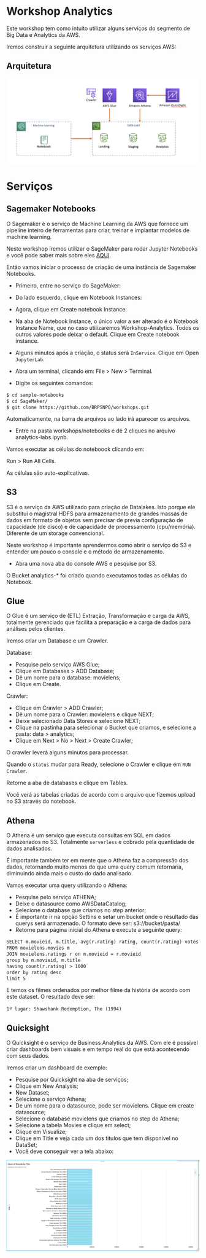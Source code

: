 # Workshop Analytics

Este workshop tem como intuito utilizar alguns serviços do segmento de Big Data e Analytics da AWS.

Iremos construir a seguinte arquitetura utilizando os serviços AWS:

## Arquitetura
![arquitetura](images/arquitetura-analytics.png)

# Serviços

## Sagemaker Notebooks

O Sagemaker é o serviço de Machine Learning da AWS que fornece um pipeline inteiro de ferramentas para criar, treinar e implantar modelos de machine learning.

Neste workshop iremos utilizar o SageMaker para rodar Jupyter Notebooks e você pode saber mais sobre eles [AQUI](https://jupyter.org/).

Então vamos iniciar o processo de criação de uma instância de Sagemaker Notebooks.

- Primeiro, entre no serviço do SageMaker:


- Do lado esquerdo, clique em Notebook Instances:

- Agora, clique em Create notebook Instance:

- Na aba de Notebook Instance, o único valor a ser alterado é o Notebook Instance Name, que no caso utilizaremos Workshop-Analytics. Todos os outros valores pode deixar o default. Clique em Create notebook instance.

- Alguns minutos após a criação, o status será `InService`.  Clique em Open `JupyterLab`.

- Abra um terminal, clicando em: File > New > Terminal.

- Digite os seguintes comandos:

````
$ cd sample-notebooks
$ cd SageMaker/
$ git clone https://github.com/BRPSNPO/workshops.git
````
Automaticamente, na barra de arquivos ao lado irá aparecer os arquivos. 

- Entre na pasta workshops/notebooks e dê 2 cliques no arquivo analytics-labs.ipynb.

Vamos executar as células do noteboook clicando em:

Run > Run All Cells.

As células são auto-explicativas.


## S3

S3 é o serviço da AWS utilizado para criação de Datalakes. Isto porque ele substitui o magistral HDFS para armazenamento de grandes massas de dados em formato de objetos sem precisar de previa configuração de capacidade (de disco) e de capacidade de processamento (cpu/memória). Diferente de um storage convencional.

Neste workshop é importante aprendermos como abrir o serviço do S3 e entender um pouco o console e o método de armazenamento.

- Abra uma nova aba do console AWS e pesquise por S3.

O Bucket analytics-* foi criado quando executamos todas as células do Notebook.

## Glue

O Glue é um serviço de (ETL) Extração, Transformação e carga da AWS, totalmente gerenciado que facilita a preparação e a carga de dados para análises pelos clientes.

Iremos criar um Database e um Crawler.

Database:
- Pesquise pelo serviço AWS Glue;
- Clique em Databases > ADD Database;
- Dê um nome para o database: movielens;
- Clique em Create.

Crawler:
- Clique em Crawler > ADD Crawler;
- Dê um nome para o Crawler: movielens e clique NEXT;
- Deixe selecionado Data Stores e selecione NEXT;
- Clique na pastinha para selecionar o Bucket que criamos, e selecione a pasta: data > analytics;
- Clique em Next > No > Next > Create Crawler;

O crawler leverá alguns minutos para processar.

Quando o `status` mudar para Ready, selecione o Crawler e clique em `RUN Crawler`.

Retorne a aba de databases e clique em Tables.

Você verá as tabelas criadas de acordo com o arquivo que fizemos upload no S3 através do notebook.

## Athena

O Athena é um serviço que executa consultas em SQL em dados armazenados no S3. Totalmente `serverless` e cobrado pela quantidade de dados analisados.

É importante também ter em mente que o Athena faz a compressão dos dados, retornando muito menos do que uma query comum retornaria, diminuindo ainda mais o custo do dado analisado.

Vamos executar uma query utilizando o Athena:

- Pesquise pelo serviço ATHENA;
- Deixe o datasource como AWSDataCatalog;
- Selecione o database que criamos no step anterior;
- É importante ir na opção Settins e setar um bucket onde o resultado das querys será armazenado. O formato deve ser: s3://bucket/pasta/
- Retorne para página inicial do Athena e execute a seguinte query:
`````
SELECT m.movieid, m.title, avg(r.rating) rating, count(r.rating) votes
FROM movielens.movies m
JOIN movielens.ratings r on m.movieid = r.movieid
group by m.movieid, m.title
having count(r.rating) > 1000
order by rating desc
limit 5
`````

E temos os filmes ordenados por melhor filme da história de acordo com este dataset. O resultado deve ser:

`1º lugar: Shawshank Redemption, The (1994)`

## Quicksight

O Quicksight é o serviço de Business Analytics da AWS. Com ele é possível criar dashboards bem visuais e em tempo real do que está acontecendo com seus dados.

Iremos criar um dashboard de exemplo:

- Pesquise por Quicksight na aba de serviços;
- Clique em New Analysis;
- New Dataset;
- Selecione o serviço Athena;
- De um nome para o datasource, pode ser movielens. Clique em create datasource;
- Selecione o database movielens que criamos no step do Athena;
- Selecione a tabela Movies e clique em select;
- Clique em Visualize;
- Clique em Title e veja cada um dos titulos que tem disponível no DataSet;
- Você deve conseguir ver a tela abaixo:

![quicksight](images/quicksight.png)
